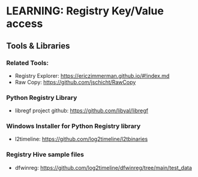 # LEARNING: Registry Key/Value access

## Tools & Libraries
### Related Tools:
- Registry Explorer: https://ericzimmerman.github.io/#!index.md
- Raw Copy: https://github.com/jschicht/RawCopy
### Python Registry Library
- libregf project github: https://github.com/libyal/libregf
### Windows Installer for Python Registry library
- l2timeline: https://github.com/log2timeline/l2tbinaries
### Registry Hive sample files
- dfwinreg: https://github.com/log2timeline/dfwinreg/tree/main/test_data
